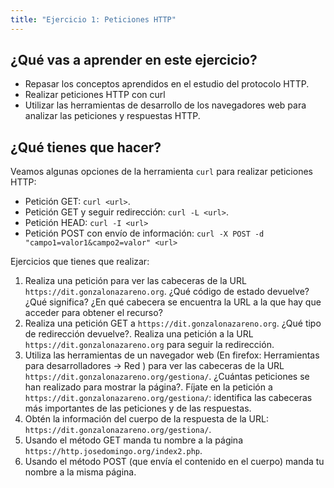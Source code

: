 ```yaml
---
title: "Ejercicio 1: Peticiones HTTP"
---
```


## ¿Qué vas a aprender en este ejercicio?

* Repasar los conceptos aprendidos en el estudio del protocolo HTTP. 
* Realizar peticiones HTTP con curl
* Utilizar las herramientas de desarrollo de los navegadores web para analizar las peticiones y respuestas HTTP.

## ¿Qué tienes que hacer?

Veamos algunas opciones de la herramienta `curl` para realizar peticiones HTTP:

* Petición GET: `curl <url>`.
* Petición GET y seguir redirección: `curl -L <url>`.
* Petición HEAD: `curl -I <url>`
* Petición POST con envío de información: `curl -X POST -d "campo1=valor1&campo2=valor" <url>`

Ejercicios que tienes que realizar:

1. Realiza una petición para ver las cabeceras de la URL `https://dit.gonzalonazareno.org`.
	¿Qué código de estado devuelve? ¿Qué significa? ¿En qué cabecera se encuentra la URL a la que hay que acceder para obtener el recurso?
2. Realiza una petición GET a `https://dit.gonzalonazareno.org`. ¿Qué tipo de redirección devuelve?. Realiza una petición a la URL `https://dit.gonzalonazareno.org` para seguir la redirección.
3. Utiliza las herramientas de un navegador web (En firefox: Herramientas para desarrolladores -> Red ) para ver las cabeceras de la URL `https://dit.gonzalonazareno.org/gestiona/`.
	¿Cuántas peticiones se han realizado para mostrar la página?. Fíjate en la petición a `https://dit.gonzalonazareno.org/gestiona/`: identifica las cabeceras más importantes de las peticiones y de las respuestas.
4. Obtén la información del cuerpo de la respuesta de la URL: `https://dit.gonzalonazareno.org/gestiona/`.
5. Usando el método GET manda tu nombre a la página `https://http.josedomingo.org/index2.php`.
6. Usando el método POST (que envía el contenido en el cuerpo) manda tu nombre a la misma página.

